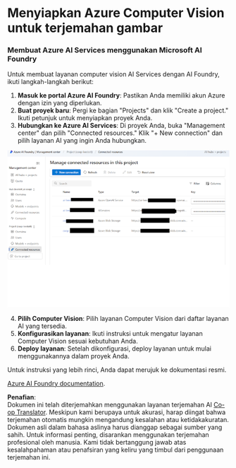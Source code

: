 <!--
CO_OP_TRANSLATOR_METADATA:
{
  "original_hash": "51b853c8dadb14db587888d7d514f6fd",
  "translation_date": "2025-05-06T18:14:24+00:00",
  "source_file": "getting_started/set-up-resources/set-up-azure-computer-vision.md",
  "language_code": "id"
}
-->
# Menyiapkan Azure Computer Vision untuk terjemahan gambar

### Membuat Azure AI Services menggunakan Microsoft AI Foundry

Untuk membuat layanan computer vision AI Services dengan AI Foundry, ikuti langkah-langkah berikut:

1. **Masuk ke portal Azure AI Foundry**: Pastikan Anda memiliki akun Azure dengan izin yang diperlukan.
2. **Buat proyek baru**: Pergi ke bagian "Projects" dan klik "Create a project." Ikuti petunjuk untuk menyiapkan proyek Anda.
3. **Hubungkan ke Azure AI Services**: Di proyek Anda, buka "Management center" dan pilih "Connected resources." Klik "+ New connection" dan pilih layanan AI yang ingin Anda hubungkan.

![Foundry-resources](../../../../imgs/foundry-resources.png)

4. **Pilih Computer Vision**: Pilih layanan Computer Vision dari daftar layanan AI yang tersedia.
5. **Konfigurasikan layanan**: Ikuti instruksi untuk mengatur layanan Computer Vision sesuai kebutuhan Anda.
6. **Deploy layanan**: Setelah dikonfigurasi, deploy layanan untuk mulai menggunakannya dalam proyek Anda.

Untuk instruksi yang lebih rinci, Anda dapat merujuk ke dokumentasi resmi.

[Azure AI Foundry documentation](https://learn.microsoft.com/azure/ai-studio/ai-services/how-to/connect-ai-services).

**Penafian**:  
Dokumen ini telah diterjemahkan menggunakan layanan terjemahan AI [Co-op Translator](https://github.com/Azure/co-op-translator). Meskipun kami berupaya untuk akurasi, harap diingat bahwa terjemahan otomatis mungkin mengandung kesalahan atau ketidakakuratan. Dokumen asli dalam bahasa aslinya harus dianggap sebagai sumber yang sahih. Untuk informasi penting, disarankan menggunakan terjemahan profesional oleh manusia. Kami tidak bertanggung jawab atas kesalahpahaman atau penafsiran yang keliru yang timbul dari penggunaan terjemahan ini.